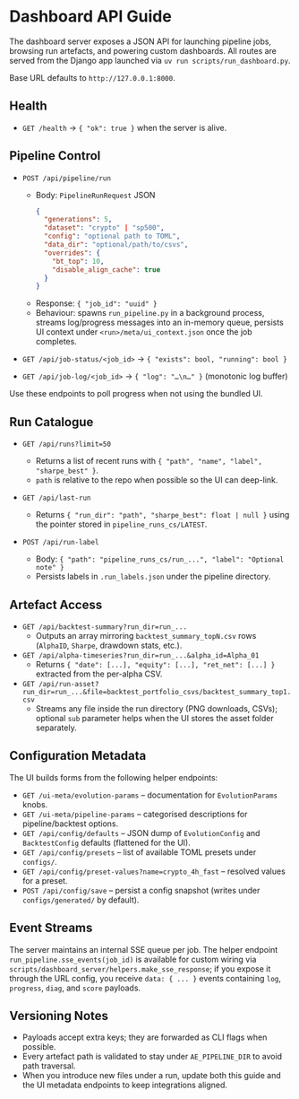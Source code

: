 # Dashboard API Guide

The dashboard server exposes a JSON API for launching pipeline jobs, browsing run artefacts, and powering custom dashboards. All routes are served from the Django app launched via `uv run scripts/run_dashboard.py`.

Base URL defaults to `http://127.0.0.1:8000`.

## Health
- `GET /health` → `{ "ok": true }` when the server is alive.

## Pipeline Control
- `POST /api/pipeline/run`
  - Body: `PipelineRunRequest` JSON
    ```json
    {
      "generations": 5,
      "dataset": "crypto" | "sp500",
      "config": "optional path to TOML",
      "data_dir": "optional/path/to/csvs",
      "overrides": {
        "bt_top": 10,
        "disable_align_cache": true
      }
    }
    ```
  - Response: `{ "job_id": "uuid" }`
  - Behaviour: spawns `run_pipeline.py` in a background process, streams log/progress messages into an in-memory queue, persists UI context under `<run>/meta/ui_context.json` once the job completes.

- `GET /api/job-status/<job_id>` → `{ "exists": bool, "running": bool }`
- `GET /api/job-log/<job_id>` → `{ "log": "…\n…" }` (monotonic log buffer)

Use these endpoints to poll progress when not using the bundled UI.

## Run Catalogue
- `GET /api/runs?limit=50`
  - Returns a list of recent runs with `{ "path", "name", "label", "sharpe_best" }`.
  - `path` is relative to the repo when possible so the UI can deep-link.

- `GET /api/last-run`
  - Returns `{ "run_dir": "path", "sharpe_best": float | null }` using the pointer stored in `pipeline_runs_cs/LATEST`.

- `POST /api/run-label`
  - Body: `{ "path": "pipeline_runs_cs/run_...", "label": "Optional note" }`
  - Persists labels in `.run_labels.json` under the pipeline directory.

## Artefact Access
- `GET /api/backtest-summary?run_dir=run_...`
  - Outputs an array mirroring `backtest_summary_topN.csv` rows (`AlphaID`, `Sharpe`, drawdown stats, etc.).
- `GET /api/alpha-timeseries?run_dir=run_...&alpha_id=Alpha_01`
  - Returns `{ "date": [...], "equity": [...], "ret_net": [...] }` extracted from the per-alpha CSV.
- `GET /api/run-asset?run_dir=run_...&file=backtest_portfolio_csvs/backtest_summary_top1.csv`
  - Streams any file inside the run directory (PNG downloads, CSVs); optional `sub` parameter helps when the UI stores the asset folder separately.

## Configuration Metadata
The UI builds forms from the following helper endpoints:
- `GET /ui-meta/evolution-params` – documentation for `EvolutionParams` knobs.
- `GET /ui-meta/pipeline-params` – categorised descriptions for pipeline/backtest options.
- `GET /api/config/defaults` – JSON dump of `EvolutionConfig` and `BacktestConfig` defaults (flattened for the UI).
- `GET /api/config/presets` – list of available TOML presets under `configs/`.
- `GET /api/config/preset-values?name=crypto_4h_fast` – resolved values for a preset.
- `POST /api/config/save` – persist a config snapshot (writes under `configs/generated/` by default).

## Event Streams
The server maintains an internal SSE queue per job. The helper endpoint `run_pipeline.sse_events(job_id)` is available for custom wiring via `scripts/dashboard_server/helpers.make_sse_response`; if you expose it through the URL config, you receive `data: { ... }` events containing `log`, `progress`, `diag`, and `score` payloads.

## Versioning Notes
- Payloads accept extra keys; they are forwarded as CLI flags when possible.
- Every artefact path is validated to stay under `AE_PIPELINE_DIR` to avoid path traversal.
- When you introduce new files under a run, update both this guide and the UI metadata endpoints to keep integrations aligned.
